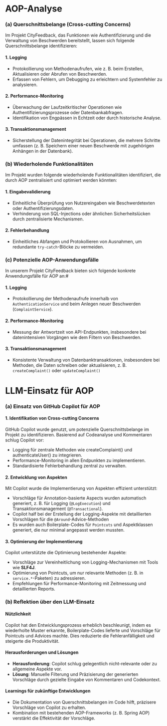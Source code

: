 # AOP-Analyse


### (a) Querschnittsbelange (Cross-cutting Concerns)
Im Projekt CityFeedback, das Funktionen wie Authentifizierung und die Verwaltung von Beschwerden bereitstellt, 
lassen sich folgende Querschnittsbelange identifizieren:

#### 1. Logging
- Protokollierung von Methodenaufrufen, wie z. B. beim Erstellen, Aktualisieren oder Abrufen von Beschwerden.
- Erfassen von Fehlern, um Debugging zu erleichtern und Systemfehler zu analysieren.

#### 2. Performance-Monitoring
- Überwachung der Laufzeitkritischer Operationen wie Authentifizierungsprozesse oder Datenbankabfragen.
- Identifikation von Engpässen in Echtzeit oder durch historische Analyse.

#### 3. Transaktionsmanagement
- Sicherstellung der Datenintegrität bei Operationen, die mehrere Schritte umfassen
(z. B. Speichern einer neuen Beschwerde mit zugehörigen Anhängen in der Datenbank).


### (b) Wiederholende Funktionalitäten
Im Projekt wurden folgende wiederholende Funktionalitäten identifiziert, die durch AOP zentralisiert und optimiert werden könnten:

#### 1. Eingabevalidierung
- Einheitliche Überprüfung von Nutzereingaben wie Beschwerdetexten oder Authentifizierungsdaten.
- Verhinderung von SQL-Injections oder ähnlichen Sicherheitslücken durch zentralisierte Mechanismen.

#### 2. Fehlerbehandlung
- Einheitliches Abfangen und Protokollieren von Ausnahmen, um redundante `try-catch`-Blöcke zu vermeiden.


### (c) Potenzielle AOP-Anwendungsfälle
In unserem Projekt CityFeedback bieten sich folgende konkrete Anwendungsfälle für AOP an:#

#### 1. Logging
- Protokollierung der Methodenaufrufe innerhalb von `AuthenticationService` und beim Anlegen neuer Beschwerden (`ComplaintService`).

#### 2. Performance-Monitoring
- Messung der Antwortzeit von API-Endpunkten, insbesondere bei datenintensiven Vorgängen wie dem Filtern von Beschwerden.

#### 3. Transaktionsmanagement
- Konsistente Verwaltung von Datenbanktransaktionen, insbesondere bei Methoden, die Daten 
schreiben oder aktualisieren, z. B. `createComplaint()` oder `updateComplaint()`


# LLM-Einsatz für AOP

### (a) Einsatz von GitHub Copilot für AOP

#### 1. Identifikation von Cross-cutting Concerns
GitHub Copilot wurde genutzt, um potenzielle Querschnittsbelange im Projekt zu identifizieren. Basierend auf Codeanalyse und Kommentaren schlug Copilot vor:
- Logging für zentrale Methoden wie createComplaint() und authenticateUser() zu integrieren.
- Performance-Monitoring in allen Endpunkten zu implementieren.
- Standardisierte Fehlerbehandlung zentral zu verwalten.

#### 2. Entwicklung von Aspekten
Mit Copilot wurde die Implementierung von Aspekten effizient unterstützt:
- Vorschläge für Annotation-basierte Aspects wurden automatisch generiert, z. B. für Logging (`@LogExecution`) und Transaktionsmanagement (`@Transactional`).
- Copilot half bei der Erstellung der Logging-Aspekte mit detaillierten Vorschlägen für die `@Around`-Advice-Methoden
- Es wurden auch Boilerplate-Codes für `Pointcuts` und Aspektklassen generiert, die nur minimal angepasst werden mussten.

#### 3. Optimierung der Implementierung
Copilot unterstützte die Optimierung bestehender Aspekte:
- Vorschläge zur Vereinheitlichung von Logging-Mechanismen mit Tools wie **SLF4J**.
- Optimierung von Pointcuts, um nur relevante Methoden (z. B. in `service.*`-Paketen) zu adressieren.
- Empfehlungen für Performance-Monitoring mit Zeitmessung und detaillierten Reports.


### (b) Reflektion über den LLM-Einsatz

#### Nützlichkeit
Copilot hat den Entwicklungsprozess erheblich beschleunigt, indem es wiederholte Muster erkannte, Boilerplate-Codes lieferte und Vorschläge für Pointcuts und Advices machte. Dies reduzierte die Fehleranfälligkeit und steigerte die Produktivität.

#### Herausforderungen und Lösungen
- **Herausforderung**: Copilot schlug gelegentlich nicht-relevante oder zu allgemeine Aspekte vor.
- **Lösung**: Manuelle Filterung und Präzisierung der generierten Vorschläge durch gezielte Eingabe von Kommentaren und Codekontext.

#### Learnings für zukünftige Entwicklungen
- Die Dokumentation von Querschnittsbelangen im Code hilft, präzisere Vorschläge von Copilot zu erhalten.
- Kombination mit bestehenden AOP-Frameworks (z. B. Spring AOP) verstärkt die Effektivität der Vorschläge.
